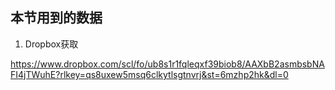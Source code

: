 ## 本节用到的数据
1. Dropbox获取

https://www.dropbox.com/scl/fo/ub8s1r1fqleqxf39biob8/AAXbB2asmbsbNAFI4jTWuhE?rlkey=qs8uxew5msq6clkytlsgtnvrj&st=6mzhp2hk&dl=0

